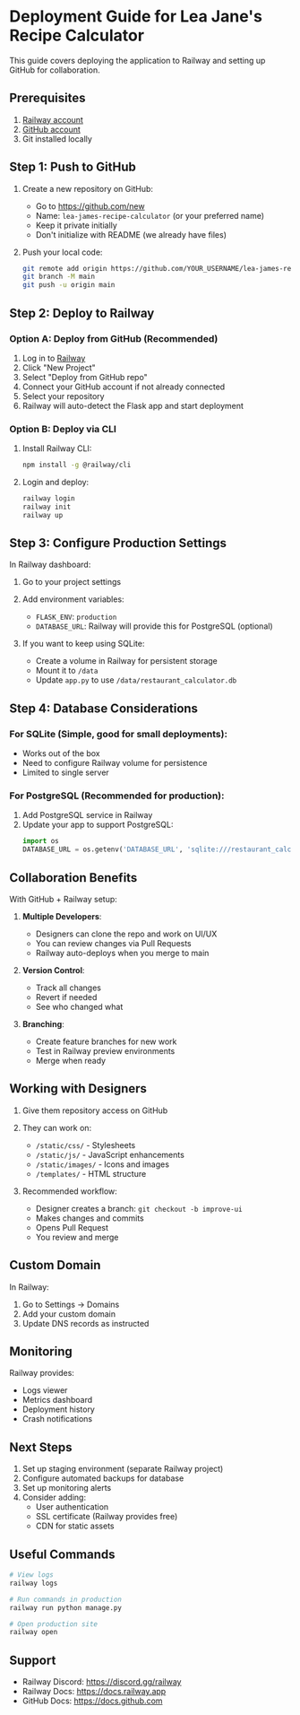 # Deployment Guide for Lea Jane's Recipe Calculator

This guide covers deploying the application to Railway and setting up GitHub for collaboration.

## Prerequisites

1. [Railway account](https://railway.app)
2. [GitHub account](https://github.com)
3. Git installed locally

## Step 1: Push to GitHub

1. Create a new repository on GitHub:
   - Go to https://github.com/new
   - Name: `lea-james-recipe-calculator` (or your preferred name)
   - Keep it private initially
   - Don't initialize with README (we already have files)

2. Push your local code:
   ```bash
   git remote add origin https://github.com/YOUR_USERNAME/lea-james-recipe-calculator.git
   git branch -M main
   git push -u origin main
   ```

## Step 2: Deploy to Railway

### Option A: Deploy from GitHub (Recommended)

1. Log in to [Railway](https://railway.app)
2. Click "New Project"
3. Select "Deploy from GitHub repo"
4. Connect your GitHub account if not already connected
5. Select your repository
6. Railway will auto-detect the Flask app and start deployment

### Option B: Deploy via CLI

1. Install Railway CLI:
   ```bash
   npm install -g @railway/cli
   ```

2. Login and deploy:
   ```bash
   railway login
   railway init
   railway up
   ```

## Step 3: Configure Production Settings

In Railway dashboard:

1. Go to your project settings
2. Add environment variables:
   - `FLASK_ENV`: `production`
   - `DATABASE_URL`: Railway will provide this for PostgreSQL (optional)

3. If you want to keep using SQLite:
   - Create a volume in Railway for persistent storage
   - Mount it to `/data`
   - Update `app.py` to use `/data/restaurant_calculator.db`

## Step 4: Database Considerations

### For SQLite (Simple, good for small deployments):
- Works out of the box
- Need to configure Railway volume for persistence
- Limited to single server

### For PostgreSQL (Recommended for production):
1. Add PostgreSQL service in Railway
2. Update your app to support PostgreSQL:
   ```python
   import os
   DATABASE_URL = os.getenv('DATABASE_URL', 'sqlite:///restaurant_calculator.db')
   ```

## Collaboration Benefits

With GitHub + Railway setup:

1. **Multiple Developers**: 
   - Designers can clone the repo and work on UI/UX
   - You can review changes via Pull Requests
   - Railway auto-deploys when you merge to main

2. **Version Control**:
   - Track all changes
   - Revert if needed
   - See who changed what

3. **Branching**:
   - Create feature branches for new work
   - Test in Railway preview environments
   - Merge when ready

## Working with Designers

1. Give them repository access on GitHub
2. They can work on:
   - `/static/css/` - Stylesheets
   - `/static/js/` - JavaScript enhancements
   - `/static/images/` - Icons and images
   - `/templates/` - HTML structure

3. Recommended workflow:
   - Designer creates a branch: `git checkout -b improve-ui`
   - Makes changes and commits
   - Opens Pull Request
   - You review and merge

## Custom Domain

In Railway:
1. Go to Settings → Domains
2. Add your custom domain
3. Update DNS records as instructed

## Monitoring

Railway provides:
- Logs viewer
- Metrics dashboard
- Deployment history
- Crash notifications

## Next Steps

1. Set up staging environment (separate Railway project)
2. Configure automated backups for database
3. Set up monitoring alerts
4. Consider adding:
   - User authentication
   - SSL certificate (Railway provides free)
   - CDN for static assets

## Useful Commands

```bash
# View logs
railway logs

# Run commands in production
railway run python manage.py

# Open production site
railway open
```

## Support

- Railway Discord: https://discord.gg/railway
- Railway Docs: https://docs.railway.app
- GitHub Docs: https://docs.github.com